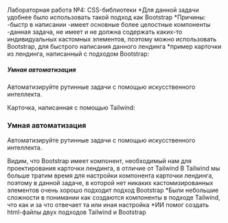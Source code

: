 Лабораторная работа №4: CSS-библиотеки
*Для данной задачи удобнее было использовать такой подход как Bootstrap
*Причины:
-быстр в написании
-имеет основные более целостные компоненты
-данная задача, не имеет и не должна содержать каких-то индивидуальных кастомных элементов,
поэтому можно использовать Bootstrap, для быстрого написания данного лендинга
*пример карточки из лендинга, написанный с подходом Bootstrap:
<div class="col-md-4 mb-4">
                    <div class="card feature-card shadow-sm h-100">
                        <div class="card-body text-center">
                            <h5 class="card-title">Умная автоматизация</h5>
                            <p class="card-text">Автоматизируйте рутинные задачи с помощью искусственного интеллекта.</p>
                        </div>
                    </div>
                </div>
Карточка, написанная с помощью Tailwind:
<div class="bg-white p-6 rounded-lg shadow-md hover:shadow-lg transform hover:-translate-y-2 transition">
                    <h3 class="text-xl font-semibold mb-3">Умная автоматизация</h3>
                    <p class="text-gray-600">Автоматизируйте рутинные задачи с помощью искусственного интеллекта.</p>
                </div>
Видим, что Bootstrap имеет компонент, необходимый нам для проектирования карточки лендинга, в отличие от Tailwind
В Tailwind мы больше тратим время для настройки компонента карточки лендинга, поэтому в данной задаче, в которой нет
никаких кастомизированных элементов очень хорошо подходит подход Bootstrap
*Были небольшие сложности в понимании как создаются компоненты в подходе Tailwind, что как и за что отвечает та или иная настройка
*ИИ помог создать html-файлы двух подходов Tailwind и Bootstrap

